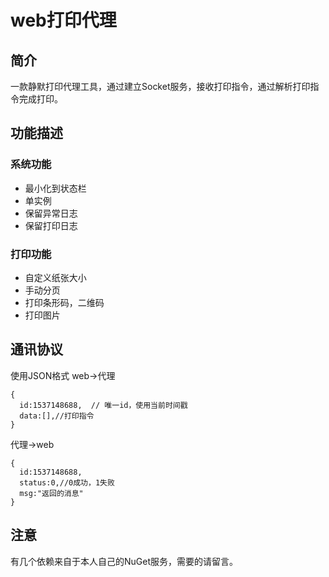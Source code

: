 # web打印代理
## 简介
一款静默打印代理工具，通过建立Socket服务，接收打印指令，通过解析打印指令完成打印。
## 功能描述

### 系统功能
* 最小化到状态栏
* 单实例
* 保留异常日志
* 保留打印日志

### 打印功能
* 自定义纸张大小
* 手动分页
* 打印条形码，二维码
* 打印图片

## 通讯协议
使用JSON格式
web->代理
```
{
  id:1537148688,  // 唯一id，使用当前时间戳
  data:[],//打印指令
}
```
代理->web
```
{
  id:1537148688,
  status:0,//0成功，1失败
  msg:"返回的消息"
}
```

## 注意
有几个依赖来自于本人自己的NuGet服务，需要的请留言。